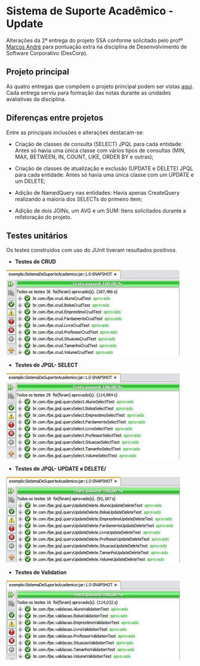# Sistema de Suporte Acadêmico - Update

Alterações da 2ª entrega do projeto SSA conforme solicitado pelo profº [Marcos André](https://github.com/marcosifpe) para pontuação extra na disciplina de Desenvolvimento de Software Corporativo (DesCorp).

## Projeto principal

As quatro entregas que compõem o projeto principal podem ser vistas [aqui](https://github.com/Gwolner/entregas-descorp-sae). Cada entrega serviu para formação das notas durante as unidades avaliativas da disciplina.

## Diferenças entre projetos

Entre as principais inclusões e alterações destacam-se:

* Criação de classes de consulta (SELECT) JPQL para cada entidade: Antes só havia uma única classe com vários tipos de consultas (MIN, MAX, BETWEEN, IN, COUNT, LIKE, ORDER BY e outras);

* Criação de classes de atualização e exclusão (UPDATE e DELETE) JPQL para cada entidade: Antes só havia uma única classe com um UPDATE e um DELETE;

* Adição de NamedQuery nas entidades: Havia apenas CreateQuery realizando a maioria dos SELECTs do primeiro item;

* Adição de dois JOINs, um AVG e um SUM: Itens solicitados durante a refatoração do projeto.

## Testes unitários

Os testes construidos com uso do JUnit tiveram resultados positivos.

* <b>Testes de CRUD</b>
<img src="img/crud.JPG">

* <b>Testes de JPQL- SELECT</b>
<img src="img/jpql1.JPG">

* <b>Testes de JPQL- UPDATE e DELETE/<b>
<img src="img/jpql2.JPG">

* <b>Testes de Validation</b>
<img src="img/validation.JPG">
